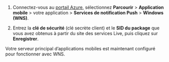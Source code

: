 
1. Connectez-vous au [portail Azure](https://portal.azure.com/), sélectionnez **Parcourir** > **Application mobile** > votre application > **Services de notification Push** > **Windows (WNS)**.

2. Entrez la **clé de sécurité** (clé secrète client) et le **SID du package** que vous avez obtenus à partir du site des services Live, puis cliquez sur **Enregistrer**.

Votre serveur principal d’applications mobiles est maintenant configuré pour fonctionner avec WNS.

<!---HONumber=AcomDC_1125_2015-->